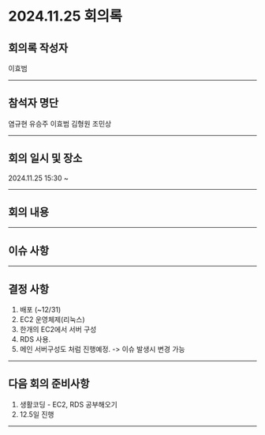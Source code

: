 # 2024.11.25 회의록
## 회의록 작성자
이효범
***
## 참석자 명단
염규현
유승주
이효범
김형원
조민상
***
## 회의 일시 및 장소
2024.11.25 15:30 ~  


***
## 회의 내용

***
## 이슈 사항

***
## 결정 사항
1. 배포 (~12/31)
2. EC2 운영체제(리눅스)
3. 한개의 EC2에서 서버 구성
4. RDS 사용.
5. 메인 서버구성도 처럼 진행예정. -> 이슈 발생시 변경 가능

***
## 다음 회의 준비사항
1. 생활코딩 - EC2, RDS 공부해오기
2. 12.5일 진행
 
***
